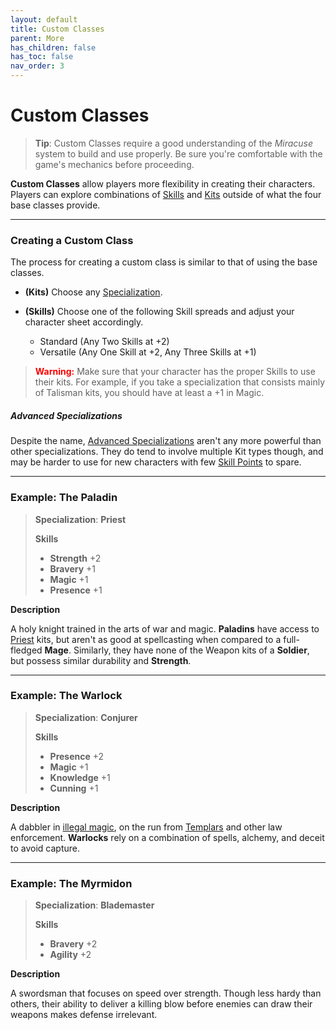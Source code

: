 ```yaml
---
layout: default
title: Custom Classes
parent: More
has_children: false
has_toc: false
nav_order: 3
---
```


# Custom Classes

> **Tip**: Custom Classes require a good understanding of the _Miracuse_ system to build and use properly. Be sure you're comfortable with the game's mechanics before proceeding.

**Custom Classes** allow players more flexibility in creating their characters. Players can explore combinations of [Skills](../gameplay/skills.html) and [Kits](../gameplay/kits.html) outside of what the four base classes provide.

---

### Creating a Custom Class

The process for creating a custom class is similar to that of using the base classes.

- **(Kits)** Choose any [Specialization](../more/specializations/index.html). 

- **(Skills)** Choose one of the following Skill spreads and adjust your character sheet accordingly.

  - Standard (Any Two Skills at +2)
  - Versatile (Any One Skill at +2, Any Three Skills at +1)

> **<span style="color: red">Warning:</span>** Make sure that your character has the proper Skills to use their kits. For example, if you take a specialization that consists mainly of Talisman kits, you should have at least a +1 in Magic.

##### Advanced Specializations

Despite the name, [Advanced Specializations](../more/advancement/specializations.html) aren't any more powerful than other specializations. They do tend to involve multiple Kit types though, and may be harder to use for new characters with few [Skill Points](../more/advancement/index.html) to spare.

---

### Example: **<span style="color: {{ site.paladin_color }}">The Paladin</span>**

> **Specialization**: **<span style="color: {{ site.mage_color }}">Priest</span>**
>
>**Skills**
>
>- **<span style="color: {{ site.soldier_color }}">Strength</span>** +2
>- **<span style="color: {{ site.soldier_color }}">Bravery</span>** +1
>- **<span style="color: {{ site.mage_color }}">Magic</span>** +1
>- **<span style="color: {{ site.mage_color }}">Presence</span>** +1

**Description**

A holy knight trained in the arts of war and magic. **<span style="color: {{ site.paladin_color }}">Paladins</span>** have access to [Priest](../more/specializations/priest.html) kits, but aren't as good at spellcasting when compared to a full-fledged **<span style="color: {{ site.mage_color }}">Mage</span>**. Similarly, they have none of the Weapon kits of a **<span style="color: {{ site.soldier_color }}">Soldier</span>**, but possess similar durability and **<span style="color: {{ site.soldier_color }}">Strength</span>**.

---

### Example: **<span style="color: {{ site.warlock_color }}">The Warlock</span>**

> **Specialization**: **<span style="color: {{ site.warlock_color }}">Conjurer</span>**
>
>**Skills**
>
>- **<span style="color: {{ site.mage_color }}">Presence</span>** +2
>- **<span style="color: {{ site.mage_color }}">Magic</span>** +1
>- **<span style="color: {{ site.alchemist_color }}">Knowledge</span>** +1
>- **<span style="color: {{ site.scoundrel_color }}">Cunning</span>** +1

**Description**

A dabbler in [illegal magic](../more/specializations/conjurer.html), on the run from [Templars](../more/specializations/templar.html) and other law enforcement. **<span style="color: {{ site.warlock_color }}">Warlocks</span>** rely on a combination of spells, alchemy, and deceit to avoid capture. 

---

### Example: **<span style="color: {{ site.myrmidon_color }}">The Myrmidon</span>**

> **Specialization**: **<span style="color: {{ site.soldier_color }}">Blademaster</span>**
>
>**Skills**
>
>- **<span style="color: {{ site.soldier_color }}">Bravery</span>** +2
>- **<span style="color: {{ site.scoundrel_color }}">Agility</span>** +2

**Description**

A swordsman that focuses on speed over strength. Though less hardy than others, their ability to deliver a killing blow before enemies can draw their weapons makes defense irrelevant. 
